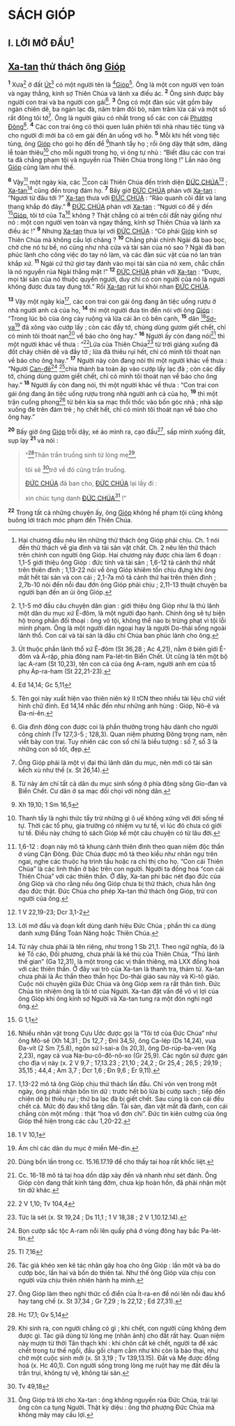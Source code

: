 # SÁCH GIÓP

## I. LỜI MỞ ĐẦU[^1-ffb6a7f2-8cd7-411d-ae19-3987e0d7fffc]

## [Xa-tan]() thử thách ông [Gióp]()
<sup><b>1</b></sup> Xưa[^2-ffb6a7f2-8cd7-411d-ae19-3987e0d7fffc] ở đất [Út]()[^3-ffb6a7f2-8cd7-411d-ae19-3987e0d7fffc] có một người tên là [^1@-ffb6a7f2-8cd7-411d-ae19-3987e0d7fffc][Gióp]()[^4-ffb6a7f2-8cd7-411d-ae19-3987e0d7fffc]. Ông là một con người vẹn toàn và ngay thẳng, kính sợ Thiên Chúa và lánh xa điều ác. <sup><b>2</b></sup> Ông sinh được bảy người con trai và ba người con gái[^5-ffb6a7f2-8cd7-411d-ae19-3987e0d7fffc]. <sup><b>3</b></sup> Ông có một đàn súc vật gồm bảy ngàn chiên dê, ba ngàn lạc đà, năm trăm đôi bò, năm trăm lừa cái và một số rất đông tôi tớ[^6-ffb6a7f2-8cd7-411d-ae19-3987e0d7fffc]. Ông là người giàu có nhất trong số các con cái [Phương Đông]()[^7-ffb6a7f2-8cd7-411d-ae19-3987e0d7fffc]. <sup><b>4</b></sup> Các con trai ông có thói quen luân phiên tới nhà nhau tiệc tùng và cho người đi mời ba cô em gái đến ăn uống với họ. <sup><b>5</b></sup> Mỗi khi hết vòng tiệc tùng, ông [Gióp]() cho gọi họ đến để [^2@-ffb6a7f2-8cd7-411d-ae19-3987e0d7fffc]thanh tẩy họ ; rồi ông dậy thật sớm, dâng lễ toàn thiêu[^8-ffb6a7f2-8cd7-411d-ae19-3987e0d7fffc] cho mỗi người trong họ, vì ông tự nhủ : “Biết đâu các con trai ta đã chẳng phạm tội và nguyền rủa Thiên Chúa trong lòng !” Lần nào ông [Gióp]() cũng làm như thế.

<sup><b>6</b></sup> Vậy[^9-ffb6a7f2-8cd7-411d-ae19-3987e0d7fffc] một ngày kia, các [^3@-ffb6a7f2-8cd7-411d-ae19-3987e0d7fffc]con cái Thiên Chúa đến trình diện [ĐỨC CHÚA]()[^10-ffb6a7f2-8cd7-411d-ae19-3987e0d7fffc] ; [Xa-tan]()[^11-ffb6a7f2-8cd7-411d-ae19-3987e0d7fffc] cũng đến trong đám họ. <sup><b>7</b></sup> Bấy giờ [ĐỨC CHÚA]() phán với [Xa-tan]() : “Ngươi từ đâu tới ?” [Xa-tan]() thưa với [ĐỨC CHÚA]() : “Rảo quanh cõi đất và lang thang khắp đó đây.” <sup><b>8</b></sup> [ĐỨC CHÚA]() phán với [Xa-tan]() : “Ngươi có để ý đến [^4@-ffb6a7f2-8cd7-411d-ae19-3987e0d7fffc][Gióp](), tôi tớ của Ta[^12-ffb6a7f2-8cd7-411d-ae19-3987e0d7fffc] không ? Thật chẳng có ai trên cõi đất này giống như nó : một con người vẹn toàn và ngay thẳng, kính sợ Thiên Chúa và lánh xa điều ác !” <sup><b>9</b></sup> Nhưng [Xa-tan]() thưa lại với [ĐỨC CHÚA]() : “Có phải [Gióp]() kính sợ Thiên Chúa mà không cầu lợi chăng ? <sup><b>10</b></sup> Chẳng phải chính Ngài đã bao bọc, chở che nó tư bề, nó cũng như nhà cửa và tài sản của nó sao ? Ngài đã ban phúc lành cho công việc do tay nó làm, và các đàn súc vật của nó lan tràn khắp xứ. <sup><b>11</b></sup> Ngài cứ thử giơ tay đánh vào mọi tài sản của nó xem, chắc chắn là nó nguyền rủa Ngài thẳng mặt !” <sup><b>12</b></sup> [ĐỨC CHÚA]() phán với [Xa-tan]() : “Được, mọi tài sản của nó thuộc quyền ngươi, duy chỉ có con người của nó là ngươi không được đưa tay đụng tới.” Rồi [Xa-tan]() rút lui khỏi nhan [ĐỨC CHÚA]().

<sup><b>13</b></sup> Vậy một ngày kia[^13-ffb6a7f2-8cd7-411d-ae19-3987e0d7fffc], các con trai con gái ông đang ăn tiệc uống rượu ở nhà người anh cả của họ, <sup><b>14</b></sup> thì một người đưa tin đến nói với ông [Gióp]() : “Trong lúc bò của ông cày ruộng và lừa cái ăn cỏ bên cạnh, <sup><b>15</b></sup> dân [^5@-ffb6a7f2-8cd7-411d-ae19-3987e0d7fffc][Sơ-va]()[^14-ffb6a7f2-8cd7-411d-ae19-3987e0d7fffc] đã xông vào cướp lấy ; còn các đầy tớ, chúng dùng gươm giết chết, chỉ có mình tôi thoát nạn[^15-ffb6a7f2-8cd7-411d-ae19-3987e0d7fffc] về báo cho ông hay.” <sup><b>16</b></sup> Người ấy còn đang nói[^16-ffb6a7f2-8cd7-411d-ae19-3987e0d7fffc] thì một người khác về thưa : “[^6@-ffb6a7f2-8cd7-411d-ae19-3987e0d7fffc]Lửa của Thiên Chúa[^17-ffb6a7f2-8cd7-411d-ae19-3987e0d7fffc] từ trời giáng xuống đã đốt cháy chiên dê và đầy tớ ; lửa đã thiêu rụi hết, chỉ có mình tôi thoát nạn về báo cho ông hay.” <sup><b>17</b></sup> Người này còn đang nói thì một người khác về thưa : “Người [Can-đê]()[^18-ffb6a7f2-8cd7-411d-ae19-3987e0d7fffc] [^7@-ffb6a7f2-8cd7-411d-ae19-3987e0d7fffc]chia thành ba toán ập vào cướp lấy lạc đà ; còn các đầy tớ, chúng dùng gươm giết chết, chỉ có mình tôi thoát nạn về báo cho ông hay.” <sup><b>18</b></sup> Người ấy còn đang nói, thì một người khác về thưa : “Con trai con gái ông đang ăn tiệc uống rượu trong nhà người anh cả của họ, <sup><b>19</b></sup> thì một trận cuồng phong[^19-ffb6a7f2-8cd7-411d-ae19-3987e0d7fffc] từ bên kia sa mạc thổi thốc vào bốn góc nhà ; nhà sập xuống đè trên đám trẻ ; họ chết hết, chỉ có mình tôi thoát nạn về báo cho ông hay.”

<sup><b>20</b></sup> Bấy giờ ông [Gióp]() trỗi dậy, xé áo mình ra, cạo đầu[^20-ffb6a7f2-8cd7-411d-ae19-3987e0d7fffc], sấp mình xuống đất, sụp lạy <sup><b>21</b></sup> và nói :

> “[^8@-ffb6a7f2-8cd7-411d-ae19-3987e0d7fffc]Thân trần truồng sinh từ lòng mẹ[^21-ffb6a7f2-8cd7-411d-ae19-3987e0d7fffc],
>
> tôi sẽ [^9@-ffb6a7f2-8cd7-411d-ae19-3987e0d7fffc]trở về đó cũng trần truồng.
>
> [ĐỨC CHÚA]() đã ban cho, [ĐỨC CHÚA]() lại lấy đi :
>
> xin chúc tụng danh [ĐỨC CHÚA]()[^22-ffb6a7f2-8cd7-411d-ae19-3987e0d7fffc] !”

<sup><b>22</b></sup> Trong tất cả những chuyện ấy, ông [Gióp]() không hề phạm tội cũng không buông lời trách móc phạm đến Thiên Chúa.

[^1-ffb6a7f2-8cd7-411d-ae19-3987e0d7fffc]: Hai chương đầu nêu lên những thử thách ông Gióp phải chịu. Ch. 1 nói đến thử thách về gia đình và tài sản vật chất. Ch. 2 nêu lên thử thách trên chính con người ông Gióp. Hai chương này được chia làm 6 đoạn : 1,1-5 giới thiệu ông Gióp : đức tính và tài sản ; 1,6-12 tả cảnh thứ nhất trên thiên đình ; 1,13-22 nói về ông Gióp khiêm tốn chịu đựng khi ông mất hết tài sản và con cái ; 2,1-7a mô tả cảnh thứ hai trên thiên đình ; 2,7b-10 nói đến nỗi đau đớn ông Gióp phải chịu ; 2,11-13 thuật chuyện ba người bạn đến an ủi ông Gióp.
[^2-ffb6a7f2-8cd7-411d-ae19-3987e0d7fffc]: 1,1-5 mở đầu câu chuyện dân gian : giới thiệu ông Gióp như là thủ lãnh một dân du mục xứ Ê-đôm, là một người đạo hạnh. Chính ông sẽ tự biện hộ trong phần đối thoại : ông vô tội, không thể nào bị trừng phạt vì tội lỗi mình phạm. Ông là một người dân ngoại hay là người Do-thái sống ngoài lãnh thổ. Con cái và tài sản là dấu chỉ Chúa ban phúc lành cho ông.
[^3-ffb6a7f2-8cd7-411d-ae19-3987e0d7fffc]: Út thuộc phần lãnh thổ xứ Ê-đôm (St 36,28 ; Ac 4,21), nằm ở biên giới Ê-đôm và Ả-rập, phía đông nam Pa-lét-tin Biển Chết. Út cũng là tên một bộ lạc A-ram (St 10,23), tên con cả của ông A-ram, người anh em của tổ phụ Áp-ra-ham (St 22,21-23).
[^4-ffb6a7f2-8cd7-411d-ae19-3987e0d7fffc]: Tên gọi này xuất hiện vào thiên niên kỷ II tCN theo nhiều tài liệu chữ viết hình chữ đinh. Ed 14,14 nhắc đến như những anh hùng : Gióp, Nô-ê và Đa-ni-ên.
[^5-ffb6a7f2-8cd7-411d-ae19-3987e0d7fffc]: Gia đình đông con được coi là phần thưởng trọng hậu dành cho người công chính (Tv 127,3-5 ; 128,3). Quan niệm phương Đông trọng nam, nên viết bảy con trai. Tuy nhiên các con số chỉ là biểu tượng : số 7, số 3 là những con số tốt, đẹp.
[^6-ffb6a7f2-8cd7-411d-ae19-3987e0d7fffc]: Ông Gióp phải là một vị đại thủ lãnh dân du mục, nên mới có tài sản kếch xù như thế (x. St 26,14).
[^7-ffb6a7f2-8cd7-411d-ae19-3987e0d7fffc]: Từ này ám chỉ tất cả dân du mục sinh sống ở phía đông sông Gio-đan và Biển Chết. Cư dân ở sa mạc đối chọi với nông dân.
[^8-ffb6a7f2-8cd7-411d-ae19-3987e0d7fffc]: Thanh tẩy là nghi thức tẩy trừ những gì ô uế không xứng với đời sống tế tự. Thời các tổ phụ, gia trưởng có nhiệm vụ tư tế, vì lúc đó chưa có giới tư tế. Điều này chứng tỏ sách Gióp kể một câu chuyện có từ lâu đời.
[^9-ffb6a7f2-8cd7-411d-ae19-3987e0d7fffc]: 1,6-12 : đoạn này mô tả khung cảnh thiên đình theo quan niệm độc thần ở vùng Cận Đông. Đức Chúa được mô tả theo kiểu như nhân ngự trên ngai, nghe các thuộc hạ trình tấu hoặc ra chỉ thị cho họ. “Con cái Thiên Chúa” là các linh thần ở bậc trên con người. Người ta đồng hoá “con cái Thiên Chúa” với các thiên thần. Ở đây, Xa-tan phi bác nét đạo đức của ông Gióp và cho rằng nếu ông Gióp chưa bị thử thách, chưa hẳn ông đạo đức thật. Đức Chúa cho phép Xa-tan thử thách ông Gióp, trừ con người của ông.
[^10-ffb6a7f2-8cd7-411d-ae19-3987e0d7fffc]: Lời mở đầu và đoạn kết dùng danh hiệu Đức Chúa ; phần thi ca dùng danh xưng Đấng Toàn Năng hoặc Thiên Chúa.
[^11-ffb6a7f2-8cd7-411d-ae19-3987e0d7fffc]: Từ này chưa phải là tên riêng, như trong 1 Sb 21,1. Theo ngữ nghĩa, đó là kẻ Tố cáo, Đối phương, chưa phải là kẻ thù của Thiên Chúa, “Thủ lãnh thế gian” (Ga 12,31), là một trong các vị thần thiêng, mà LXX đồng hoá với các thiên thần. Ở đây vai trò của Xa-tan là thanh tra, thám tử. Xa-tan chưa phải là Ác thần theo thần học Do-thái giáo sau này và Ki-tô giáo. Cuộc nói chuyện giữa Đức Chúa và ông Gióp xem ra rất thân tình. Đức Chúa tín nhiệm ông là tôi tớ của Người. Xa-tan đặt vấn đề vô vị lợi của ông Gióp khi ông kính sợ Người và Xa-tan tung ra một đòn nghi ngờ ông.
[^12-ffb6a7f2-8cd7-411d-ae19-3987e0d7fffc]: Nhiều nhân vật trong Cựu Ước được gọi là “Tôi tớ của Đức Chúa” như ông Mô-sê (Xh 14,31 ; Ds 12,7 ; Đnl 34,5), ông Ca-lép (Ds 14,24), vua Đa-vít (2 Sm 7,5.8), ngôn sứ I-sai-a (Is 20,3), ông Dơ-rúp-ba-ven (Kg 2,23), ngay cả vua Na-bu-cô-đô-nô-xo (Gr 25,9). Các ngôn sứ được gán cho địa vị này (x. 2 V 9,7 ; 17,13.23 ; 21,10 ; 24,2 ; Gr 25,4 ; 26,5 ; 29,19 ; 35,15 ; 44,4 ; Am 3,7 ; Dcr 1,6 ; Đn 9,6 ; Er 9,11).
[^13-ffb6a7f2-8cd7-411d-ae19-3987e0d7fffc]: 1,13-22 mô tả ông Gióp chịu thử thách lần đầu. Chỉ vỏn vẹn trong một ngày, ông phải nhận bốn tin dữ : trước hết bò lừa bị cướp sạch ; tiếp đến chiên dê bị thiêu rụi ; thứ ba lạc đà bị giết chết. Sau cùng là con cái đều chết cả. Mức độ đau khổ tăng dần. Tài sản, đàn vật mất đã đành, con cái chẳng còn một mống : thật “hoạ vô đơn chí”. Đức tin kiên cường của ông Gióp thể hiện trong các câu 1,20-22.
[^14-ffb6a7f2-8cd7-411d-ae19-3987e0d7fffc]: Ám chỉ các dân du mục ở miền Mê-đin.
[^15-ffb6a7f2-8cd7-411d-ae19-3987e0d7fffc]: Dùng bốn lần trong cc. 15.16.17.19 để cho thấy tai hoạ rất khốc liệt.
[^16-ffb6a7f2-8cd7-411d-ae19-3987e0d7fffc]: Cc. 16-18 mô tả tai hoạ dồn dập xảy đến và nhanh như sét đánh. Ông Gióp còn đang thất kinh táng đởm, chưa kịp hoàn hồn, đã phải nhận một tin dữ khác.
[^17-ffb6a7f2-8cd7-411d-ae19-3987e0d7fffc]: Tức là sét (x. St 19,24 ; Ds 11,1 ; 1 V 18,38 ; 2 V 1,10.12.14).
[^18-ffb6a7f2-8cd7-411d-ae19-3987e0d7fffc]: Bọn cướp sắc tộc A-ram nổi lên quấy phá ở vùng đông hay bắc Pa-lét-tin.
[^19-ffb6a7f2-8cd7-411d-ae19-3987e0d7fffc]: Tác giả khéo xen kẽ tác nhân gây hoạ cho ông Gióp : lần một và ba do cướp bóc, lần hai và bốn do thiên tai. Như thế ông Gióp vừa chịu con người vừa chịu thiên nhiên hành hạ mình.
[^20-ffb6a7f2-8cd7-411d-ae19-3987e0d7fffc]: Ông Gióp làm theo nghi thức cổ điển của Ít-ra-en để nói lên nỗi đau khổ hay tang chế (x. St 37,34 ; Gr 7,29 ; Is 22,12 ; Ed 27,31).
[^21-ffb6a7f2-8cd7-411d-ae19-3987e0d7fffc]: Khi sinh ra, con người chẳng có gì ; khi chết, con người cũng không đem được gì. Tác giả dùng từ lòng mẹ (nhân ảnh) cho đất rất hay. Quan niệm này mượn từ thời Tân thạch khí : khi chôn cất kẻ chết, người ta để xác chết trong tư thế ngồi, đầu gối chạm cằm như khi còn là bào thai, như chờ một cuộc sinh mới (x. St 3,19 ; Tv 139,13.15). Đất và Mẹ được đồng hoá (x. Hc 40,1). Con người sống trong lòng mẹ ruột hay mẹ đất đều là trần trụi, không tự vệ, không tài sản.
[^22-ffb6a7f2-8cd7-411d-ae19-3987e0d7fffc]: Ông Gióp trả lời cho Xa-tan : ông không nguyền rủa Đức Chúa, trái lại ông còn ca tụng Người. Thật kỳ diệu : ông thờ phượng Đức Chúa mà không mảy may cầu lợi.
[^1@-ffb6a7f2-8cd7-411d-ae19-3987e0d7fffc]: Ed 14,14; Gc 5,11
[^2@-ffb6a7f2-8cd7-411d-ae19-3987e0d7fffc]: Xh 19,10; 1 Sm 16,5
[^3@-ffb6a7f2-8cd7-411d-ae19-3987e0d7fffc]: 1 V 22,19-23; Dcr 3,1-2
[^4@-ffb6a7f2-8cd7-411d-ae19-3987e0d7fffc]: G 1,1
[^5@-ffb6a7f2-8cd7-411d-ae19-3987e0d7fffc]: 1 V 10,1
[^6@-ffb6a7f2-8cd7-411d-ae19-3987e0d7fffc]: 2 V 1,10; Tv 104,4
[^7@-ffb6a7f2-8cd7-411d-ae19-3987e0d7fffc]: Tl 7,16
[^8@-ffb6a7f2-8cd7-411d-ae19-3987e0d7fffc]: Hc 17,1; Gv 5,14
[^9@-ffb6a7f2-8cd7-411d-ae19-3987e0d7fffc]: Tv 49,18
